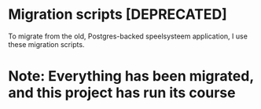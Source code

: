 # Migration scripts [DEPRECATED]

To migrate from the old, Postgres-backed speelsysteem application, I use these migration scripts.

# Note: Everything has been migrated, and this project has run its course
